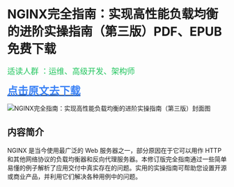NGINX完全指南：实现高性能负载均衡的进阶实操指南（第三版）PDF、EPUB免费下载
=====================

<font  color="#22c55e" size="4">适读人群 ：运维、高级开发、架构师</font>

[<font color="#3b82f6" size="5"><b><u>点击原文去下载</u></b></font>](https://goldenhouse.cgfw.top/book/a1b520655c8b4b8ca4186190bbef08ac)

![NGINX完全指南：实现高性能负载均衡的进阶实操指南（第三版）封面图](https://book.cgfw.top/image/cover/a1b520655c8b4b8ca4186190bbef08ac.jpg)

内容简介
----

NGINX 是当今使用最广泛的 Web 服务器之一，部分原因在于它可以用作 HTTP 和其他网络协议的负载均衡器和反向代理服务器。本修订版完全指南通过一些简单易懂的例子解析了应用交付中真实存在的问题。实用的实操指南可帮助您设置开源或商业产品，并利用它们解决各种用例中的问题。


